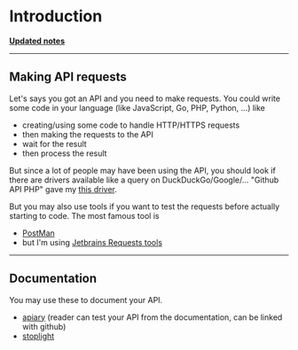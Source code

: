 # Introduction

**[Updated notes](index.md)**

<hr class="sl">

## Making API requests

Let's says you got an API and you need to make requests. You could write some code in your language (like JavaScript, Go, PHP, Python, ...) like

* creating/using some code to handle HTTP/HTTPS requests
* then making the requests to the API
* wait for the result
* then process the result

But since a lot of people may have been using the API, you should look if there are drivers available like a query on DuckDuckGo/Google/... "Github API PHP" gave my [this driver](https://github.com/KnpLabs/php-github-api).

But you may also use tools if you want to test the requests before actually starting to code. The most famous tool is

* [PostMan](https://www.postman.com/)
* but I'm using [Jetbrains Requests tools](jetbrains.md)

<hr class="sl">

## Documentation

You may use these to document your API.

* [apiary](https://apiary.io/) (reader can test your API from the documentation, can be linked with github)
* [stoplight](https://stoplight.io/)